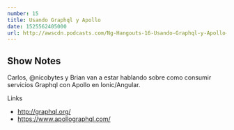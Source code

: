 ```yaml
---
number: 15
title: Usando Graphql y Apollo
date: 1525562405000
url: http://awscdn.podcasts.com/Ng-Hangouts-16-Usando-Graphql-y-Apollo-5b3c.mp3
---
```


## Show Notes

Carlos, @nicobytes y Brian van a estar hablando sobre como consumir servicios Graphql con Apollo en Ionic/Angular.

Links
- http://graphql.org/
- https://www.apollographql.com/